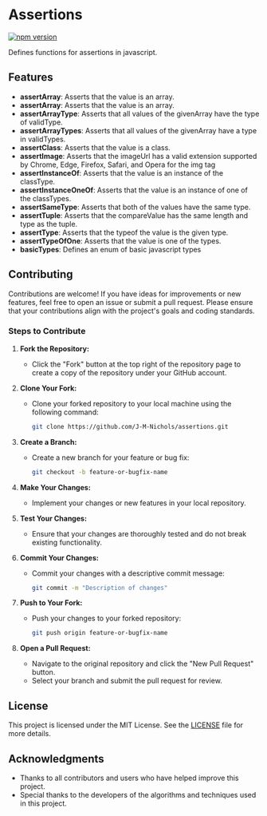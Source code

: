 # Assertions

[![npm version](https://badge.fury.io/js/@nichathan-gaming%2Fassertions.svg)](https://badge.fury.io/js/@nichathan-gaming%2Fassertions)

Defines functions for assertions in javascript.

## Features

- **assertArray**: Asserts that the value is an array.
- **assertArray**: Asserts that the value is an array.
- **assertArrayType**: Asserts that all values of the givenArray have the type of validType.
- **assertArrayTypes**: Asserts that all values of the givenArray have a type in validTypes.
- **assertClass**: Asserts that the value is a class.
- **assertImage**: Asserts that the imageUrl has a valid extension supported by Chrome, Edge, Firefox, Safari, and Opera for the img tag
- **assertInstanceOf**: Asserts that the value is an instance of the classType.
- **assertInstanceOneOf**: Asserts that the value is an instance of one of the classTypes.
- **assertSameType**: Asserts that both of the values have the same type.
- **assertTuple**: Asserts that the compareValue has the same length and type as the tuple.
- **assertType**: Asserts that the typeof the value is the given type.
- **assertTypeOfOne**: Asserts that the value is one of the types.
- **basicTypes**: Defines an enum of basic javascript types

## Contributing

Contributions are welcome! If you have ideas for improvements or new features, feel free to open an issue or submit a pull request. Please ensure that your contributions align with the project's goals and coding standards.

### Steps to Contribute

1. **Fork the Repository:**

   - Click the "Fork" button at the top right of the repository page to create a copy of the repository under your GitHub account.

2. **Clone Your Fork:**

   - Clone your forked repository to your local machine using the following command:

     ```bash
     git clone https://github.com/J-M-Nichols/assertions.git
     ```

3. **Create a Branch:**

   - Create a new branch for your feature or bug fix:

     ```bash
     git checkout -b feature-or-bugfix-name
     ```

4. **Make Your Changes:**

   - Implement your changes or new features in your local repository.

5. **Test Your Changes:**

   - Ensure that your changes are thoroughly tested and do not break existing functionality.

6. **Commit Your Changes:**

   - Commit your changes with a descriptive commit message:

     ```bash
     git commit -m "Description of changes"
     ```

7. **Push to Your Fork:**

   - Push your changes to your forked repository:

     ```bash
     git push origin feature-or-bugfix-name
     ```

8. **Open a Pull Request:**

   - Navigate to the original repository and click the "New Pull Request" button.
   - Select your branch and submit the pull request for review.

## License

This project is licensed under the MIT License. See the [LICENSE](LICENSE.txt) file for more details.

## Acknowledgments

- Thanks to all contributors and users who have helped improve this project.
- Special thanks to the developers of the algorithms and techniques used in this project.
